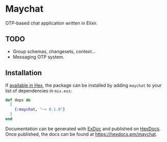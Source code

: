 # Maychat

OTP-based chat application written in Elixir.

## TODO

- Group schemas, changesets, context...
- Messaging OTP system.

## Installation

If [available in Hex](https://hex.pm/docs/publish), the package can be installed
by adding `maychat` to your list of dependencies in `mix.exs`:

```elixir
def deps do
  [
    {:maychat, "~> 0.1.0"}
  ]
end
```

Documentation can be generated with [ExDoc](https://github.com/elixir-lang/ex_doc)
and published on [HexDocs](https://hexdocs.pm). Once published, the docs can
be found at <https://hexdocs.pm/maychat>.
